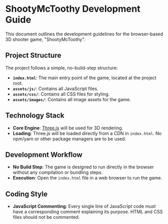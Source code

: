 # ShootyMcToothy Development Guide

This document outlines the development guidelines for the browser-based 3D shooter game, "ShootyMcToothy".

## Project Structure

The project follows a simple, no-build-step structure:

-   **`index.html`**: The main entry point of the game, located at the project root.
-   **`assets/js/`**: Contains all JavaScript files.
-   **`assets/css/`**: Contains all CSS files for styling.
-   **`assets/images/`**: Contains all image assets for the game.

## Technology Stack

-   **Core Engine**: [Three.js](https://threejs.org/) will be used for 3D rendering.
-   **Loading**: Three.js will be loaded directly from a CDN in `index.html`. No npm/yarn or other package managers are to be used.

## Development Workflow

-   **No Build Step**: The game is designed to run directly in the browser without any compilation or bundling steps.
-   **Execution**: Open the `index.html` file in a web browser to run the game.

## Coding Style

-   **JavaScript Commenting**: Every single line of JavaScript code must have a corresponding comment explaining its purpose. HTML and CSS files should not be commented.
